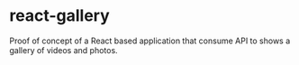 # react-gallery

Proof of concept of a React based application that consume API to shows a gallery of videos and photos.